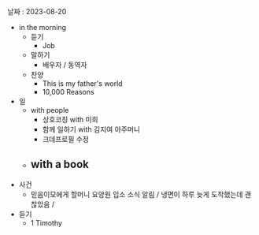 날짜 : 2023-08-20
- in the morning
	- 듣기
		- Job
	- 말하기
		-  배우자 / 동역자 
	- 찬양
		- This is my father's world
		- 10,000 Reasons
- 일
	- with people
		- 상호코칭 with 미희
		- 함께 일하기 with 김지여 아주머니
		- 크데프로필 수정
	- with a book
		- 
- 사건
	- 믿음이모에게 할머니 요양원 입소 소식 알림 / 냉면이 하루 늦게 도착했는데 괜찮았음 / 
- 듣기
	- 1 Timothy
